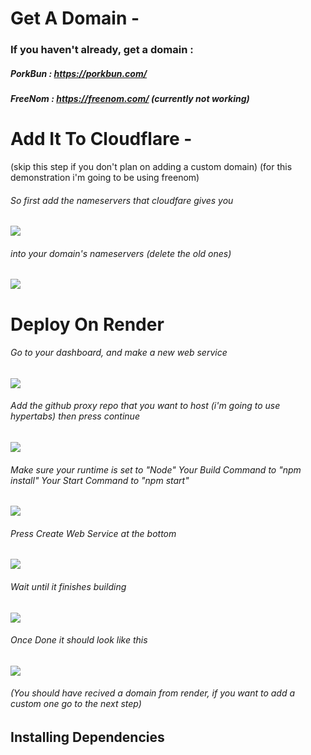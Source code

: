 # Get A Domain -
### If you haven't already, get a domain :
##### PorkBun : https://porkbun.com/
##### FreeNom : https://freenom.com/ (currently not working)

# Add It To Cloudflare -
(skip this step if you don't plan on adding a custom domain)
(for this demonstration i'm going to be using freenom)
###### So first add the nameservers that cloudfare gives you
![](https://github.com/TheNearEnd/How-To-Deploy-A-Proxy/blob/main/images/Screenshot%202023-03-03%207.09.26%20PM.png)
###### into your domain's nameservers (delete the old ones)
![](https://github.com/TheNearEnd/How-To-Deploy-A-Proxy/blob/main/images/Screenshot%202023-03-03%207.11.45%20PM.png)

# Deploy On Render
###### Go to your dashboard, and make a new web service
![](https://github.com/TheNearEnd/How-To-Deploy-A-Proxy/blob/main/images/Screenshot%202023-03-03%207.20.38%20PM.png)
###### Add the github proxy repo that you want to host (i'm going to use hypertabs) then press continue
![](https://github.com/TheNearEnd/How-To-Deploy-A-Proxy/blob/main/images/Screenshot%202023-03-03%207.26.07%20PM.png)
###### Make sure your runtime is set to "Node" Your Build Command to "npm install" Your Start Command to "npm start"
![](https://github.com/TheNearEnd/How-To-Deploy-A-Proxy/blob/main/images/Screenshot%202023-03-03%207.28.40%20PM.png)
###### Press Create Web Service at the bottom
![](https://github.com/TheNearEnd/How-To-Deploy-A-Proxy/blob/main/images/Screenshot%202023-03-03%207.31.40%20PM.png)
###### Wait until it finishes building
![](https://github.com/TheNearEnd/How-To-Deploy-A-Proxy/blob/main/images/Screenshot%202023-03-03%207.33.19%20PM.png)
###### Once Done it should look like this
![](https://github.com/TheNearEnd/How-To-Deploy-A-Proxy/blob/main/images/Screenshot%202023-03-03%207.36.59%20PM.png)
###### (You should have recived a domain from render, if you want to add a custom one go to the next step)
## Installing Dependencies

